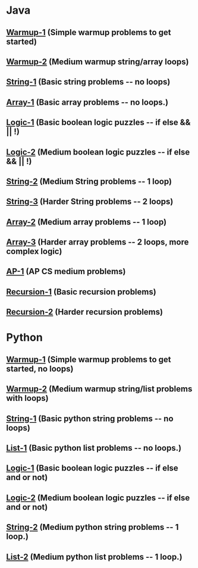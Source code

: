 # Java
## [Warmup-1](Java/Warmup-1.md) (Simple warmup problems to get started)
## [Warmup-2](https://codingbat.com/java/Warmup-2) (Medium warmup string/array loops)
## [String-1](https://codingbat.com/java/String-1) (Basic string problems -- no loops)
## [Array-1](https://codingbat.com/java/Array-1) (Basic array problems -- no loops.)
## [Logic-1](https://codingbat.com/java/Logic-1) (Basic boolean logic puzzles -- if else && || !)
## [Logic-2](https://codingbat.com/java/Logic-2) (Medium boolean logic puzzles -- if else && || !)
## [String-2](https://codingbat.com/java/String-2) (Medium String problems -- 1 loop)
## [String-3](https://codingbat.com/java/String-3) (Harder String problems -- 2 loops)
## [Array-2](https://codingbat.com/java/Array-2) (Medium array problems -- 1 loop)
## [Array-3](https://codingbat.com/java/Array-3) (Harder array problems -- 2 loops, more complex logic)
## [AP-1](https://codingbat.com/java/AP-1) (AP CS medium problems)
## [Recursion-1](https://codingbat.com/java/Recursion-1) (Basic recursion problems)
## [Recursion-2](https://codingbat.com/java/Recursion-2) (Harder recursion problems)
# Python
## [Warmup-1](Python/Warmup-1.md) (Simple warmup problems to get started, no loops)
## [Warmup-2](https://codingbat.com/python/Warmup-2) (Medium warmup string/list problems with loops)
## [String-1](https://codingbat.com/python/String-1) (Basic python string problems -- no loops)
## [List-1](https://codingbat.com/python/List-1) (Basic python list problems -- no loops.)
## [Logic-1](https://codingbat.com/python/Logic-1) (Basic boolean logic puzzles -- if else and or not)
## [Logic-2](https://codingbat.com/python/Logic-2) (Medium boolean logic puzzles -- if else and or not)
## [String-2](https://codingbat.com/python/String-2) (Medium python string problems -- 1 loop.)
## [List-2](https://codingbat.com/python/List-2) (Medium python list problems -- 1 loop.)
